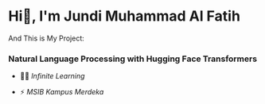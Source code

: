 <h1>Hi👋, I'm Jundi Muhammad Al Fatih</h1>

And This is My Project:

<h3>Natural Language Processing with Hugging Face Transformers</h3>

- 👨‍💻 *Infinite Learning*

- ⚡ *MSIB Kampus Merdeka*
